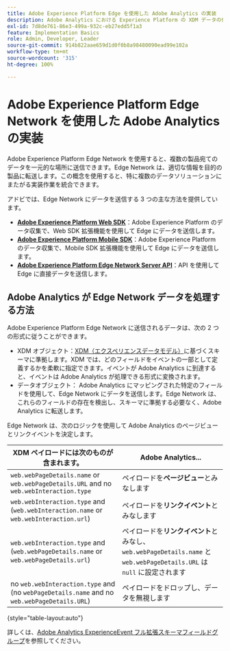 ```yaml
---
title: Adobe Experience Platform Edge を使用した Adobe Analytics の実装
description: Adobe Analytics における Experience Platform の XDM データの使用の概要
exl-id: 7d8de761-86e3-499a-932c-eb27edd5f1a3
feature: Implementation Basics
role: Admin, Developer, Leader
source-git-commit: 914b822aae659d1d0f0b8a98480090ead99e102a
workflow-type: tm+mt
source-wordcount: '315'
ht-degree: 100%

---
```


# Adobe Experience Platform Edge Network を使用した Adobe Analytics の実装

Adobe Experience Platform Edge Network を使用すると、複数の製品宛てのデータを一元的な場所に送信できます。Edge Network は、適切な情報を目的の製品に転送します。この概念を使用すると、特に複数のデータソリューションにまたがる実装作業を統合できます。

アドビでは、Edge Network にデータを送信する 3 つの主な方法を提供しています。

* **[Adobe Experience Platform Web SDK](web-sdk/overview.md)**：Adobe Experience Platform のデータ収集で、Web SDK 拡張機能を使用して Edge にデータを送信します。
* **[Adobe Experience Platform Mobile SDK](mobile-sdk/overview.md)**：Adobe Experience Platform のデータ収集で、Mobile SDK 拡張機能を使用して Edge にデータを送信します。
* **[Adobe Experience Platform Edge Network Server API](server-api/overview.md)**：API を使用して Edge に直接データを送信します。



## Adobe Analytics が Edge Network データを処理する方法

Adobe Experience Platform Edge Network に送信されるデータは、次の 2 つの形式に従うことができます。

* XDM オブジェクト：[XDM（エクスペリエンスデータモデル）](https://experienceleague.adobe.com/docs/experience-platform/xdm/home.html?lang=ja)に基づくスキーマに準拠します。XDM では、どのフィールドをイベントの一部として定義するかを柔軟に指定できます。イベントが Adobe Analytics に到達すると、イベントは Adobe Analytics が処理できる形式に変換されます。
* データオブジェクト： Adobe Analytics にマッピングされた特定のフィールドを使用して、Edge Network にデータを送信します。Edge Network は、これらのフィールドの存在を検出し、スキーマに準拠する必要なく、Adobe Analytics に転送します。


Edge Network は、次のロジックを使用して Adobe Analytics のページビューとリンクイベントを決定します。

| XDM ペイロードには次のものが含まれます。 | Adobe Analytics... |
|---|---|
| `web.webPageDetails.name` or `web.webPageDetails.URL` and no `web.webInteraction.type` | ペイロードを&#x200B;**ページビュー**&#x200B;とみなします |
| `web.webInteraction.type` and (`web.webInteraction.name` or `web.webInteraction.url`) | ペイロードを&#x200B;**リンクイベント**&#x200B;とみなします |
| `web.webInteraction.type` and (`web.webPageDetails.name` or `web.webPageDetails.url`) | ペイロードを&#x200B;**リンクイベント**&#x200B;とみなし、<br/>`web.webPageDetails.name` と `web.webPageDetails.URL` は `null` に設定されます |
| no `web.webInteraction.type` and (no `webPageDetails.name` and no `web.webPageDetails.URL`) | ペイロードをドロップし、データを無視します |

{style="table-layout:auto"}

詳しくは、[Adobe Analytics ExperienceEvent フル拡張スキーマフィールドグループ](https://experienceleague.adobe.com/docs/experience-platform/xdm/field-groups/event/analytics-full-extension.html?lang=ja)を参照してください。
